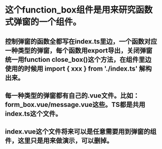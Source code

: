 # 这个function_box组件是用来研究函数式弹窗的一个组件。

## 控制弹窗的函数全都写在index.ts里边，一个函数对应一种类型的弹窗，每个函数用export导出，关闭弹窗统一用function close_box()这个方法，在组件里边使用的时候用 import { xxx } from './index.ts' 解构出来。

## 每一种类型的弹窗都有自己的.vue文件。比如：form_box.vue/message.vue这些。TS都是共用index.ts这个文件。

## index.vue这个文件将来可以是任意需要用到弹窗的组件，这里只是用来做演示，可以删掉。
